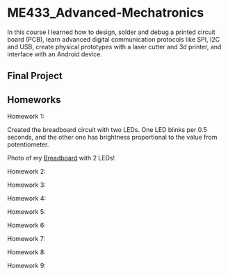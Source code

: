 # ME433_Advanced-Mechatronics

In this course I learned how to design, solder and debug a printed circuit board (PCB), learn advanced digital communication protocols like SPI, I2C and USB, create physical prototypes with a laser cutter and 3d printer, and interface with an Android device.

## Final Project

## Homeworks

Homework 1:

  Created the breadboard circuit with two LEDs.
  One LED blinks per 0.5 seconds, and the other one has brightness proportional to the value from potentiometer.

  Photo of my [Breadboard](https://github.com/jongwoo-Lee/ME433_Advanced-Mechatronics/blob/master/HW1/IMG_2373.jpg) with 2 LEDs!

Homework 2:

Homework 3:

Homework 4:

Homework 5:

Homework 6:

Homework 7:

Homework 8:

Homework 9:
